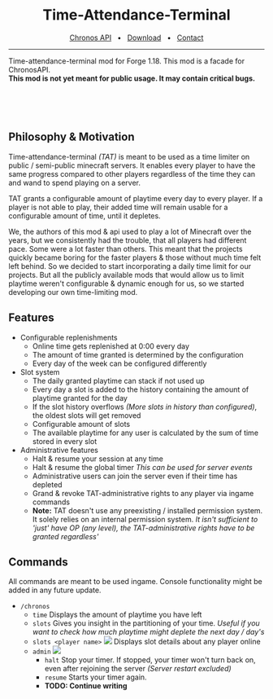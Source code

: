 <div align="center">
    <h1>Time-Attendance-Terminal</h1>
    <a href="https://github.com/prisma/prisma-examples/">Chronos API</a>
    <span>&nbsp;&nbsp;•&nbsp;&nbsp;</span>
    <a href="https://www.prisma.io/docs/getting-started/quickstart">Download</a>
    <span>&nbsp;&nbsp;•&nbsp;&nbsp;</span>
    <a href="https://www.prisma.io/">Contact</a>
    <br />
    <hr />
</div>

Time-attendance-terminal mod for Forge 1.18. This mod is a facade for ChronosAPI.<br>
**This mod is not yet meant for public usage. It may contain critical bugs.**

<br>
<br>
<br>


## Philosophy & Motivation
Time-attendance-terminal *(TAT)* is meant to be used as a time limiter on public / semi-public minecraft servers. 
It enables every player to have the same progress compared to other players regardless of the time they can 
and wand to spend playing on a server.

TAT grants a configurable amount of playtime every day to every player. If a player is not able to play, their added time
will remain usable for a configurable amount of time, until it depletes. 

We, the authors of this mod & api used to play a lot of Minecraft over the years, but we consistently had the trouble,
that all players had different pace. Some were a lot faster than others. This meant that the projects quickly became 
boring for the faster players & those without much time felt left behind. So we decided to start incorporating a daily
time limit for our projects. But all the publicly available mods that would allow us to limit playtime weren't 
configurable & dynamic enough for us, so we started developing our own time-limiting mod.

## Features
- Configurable replenishments
  - Online time gets replenished at 0:00 every day
  - The amount of time granted is determined by the configuration
  - Every day of the week can be configured differently
- Slot system
  - The daily granted playtime can stack if not used up
  - Every day a slot is added to the history containing the amount of playtime granted for the day
  - If the slot history overflows *(More slots in history than configured)*, the oldest slots will get removed
  - Configurable amount of slots
  - The available playtime for any user is calculated by the sum of time stored in every slot
- Administrative features
  - Halt & resume your session at any time
  - Halt & resume the global timer *This can be used for server events*
  - Administrative users can join the server even if their time has depleted
  - Grand & revoke TAT-administrative rights to any player via ingame commands
  - **Note:** TAT doesn't use any preexisting / installed permission system. It solely relies on an internal permission system. *It isn't sufficient to 'just' have OP (any level), the TAT-administrative rights have to  be granted regardless'*

    
## Commands
All commands are meant to be used ingame. Console functionality might be added in any future update.
- `/chronos`
  - `time` Displays the amount of playtime you have left
  - `slots` Gives you insight in the partitioning of your time. *Useful if you want to check how much playtime might deplete the next day / day's*
  - `slots <player name>` ![](https://img.shields.io/badge/Type-admin-red)  Displays slot details about any player online
  - `admin` ![](https://img.shields.io/badge/Type-admin-red)
    - `halt` Stop your timer. If stopped, your timer won't turn back on, even after rejoining the server *(Server restart excluded)*
    - `resume` Starts your timer again. 
    - **TODO: Continue writing** 
